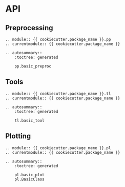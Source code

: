 # API

## Preprocessing

```{eval-rst}
.. module:: {{ cookiecutter.package_name }}.pp
.. currentmodule:: {{ cookiecutter.package_name }}

.. autosummary::
    :toctree: generated

    pp.basic_preproc
```

## Tools

```{eval-rst}
.. module:: {{ cookiecutter.package_name }}.tl
.. currentmodule:: {{ cookiecutter.package_name }}

.. autosummary::
    :toctree: generated

    tl.basic_tool
```

## Plotting

```{eval-rst}
.. module:: {{ cookiecutter.package_name }}.pl
.. currentmodule:: {{ cookiecutter.package_name }}

.. autosummary::
    :toctree: generated

    pl.basic_plot
    pl.BasicClass
```
